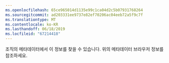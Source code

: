 ```yaml
---
ms.openlocfilehash: 65ce965014d1135e99c1ca04d2c5b07931768264
ms.sourcegitcommit: ad203331ee9737e82ef70206ac04eeb72a5f9c7f
ms.translationtype: MT
ms.contentlocale: ko-KR
ms.lasthandoff: 06/18/2019
ms.locfileid: "67214418"
---
```

조직의 메타데이터에서 이 정보를 찾을 수 있습니다. 위의 메타데이터 브라우저 정보를 참조하세요.